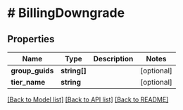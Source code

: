 # # BillingDowngrade

## Properties

Name | Type | Description | Notes
------------ | ------------- | ------------- | -------------
**group_guids** | **string[]** |  | [optional]
**tier_name** | **string** |  | [optional]

[[Back to Model list]](../../README.md#models) [[Back to API list]](../../README.md#endpoints) [[Back to README]](../../README.md)
